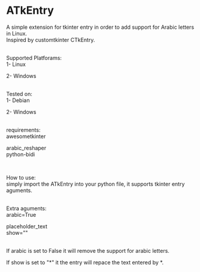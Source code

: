 # ATkEntry
A simple extension for tkinter entry in order to add support for Arabic letters in Linux.
<br>
Inspired by customtkinter CTkEntry.

<br>
Supported Platforams:
<br>
1- Linux

2- Windows

<br>
Tested on:
<br>
1- Debian

2- Windows

<br>
requirements:
<br>
awesometkinter

arabic_reshaper
<br>
python-bidi

<br>

How to use:
<br>
simply import the ATkEntry into your python file, it supports tkinter entry aguments.

<br>
Extra aguments:
<br>
arabic=True

placeholder_text
<br>
show=""


<br>
If arabic is set to False it will remove the support for arabic letters.

If show is set to "*" it the entry will repace the text entered by *. 

